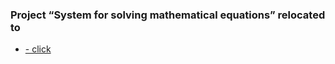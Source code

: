 
### Project “System for solving mathematical equations” relocated to 
* <a href = "https://github.com/Evshved/backend-sinatra" > - click </a>
